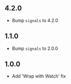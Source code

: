 ## 4.2.0

- Bump `signals` to 4.2.0

## 1.1.0

- Bump `signals` to 2.0.0

## 1.0.0

- Add 'Wrap with Watch' fix
